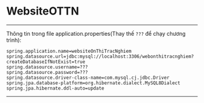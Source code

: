 # WebsiteOTTN
---
Thông tin trong file application.properties(Thay thế `???` để chạy chương trình):
```text
spring.application.name=websiteOnThiTracNghiem
spring.datasource.url=jdbc:mysql://localhost:3306/webonthitracnghiem?createDatabaseIfNotExist=true
spring.datasource.username=???
spring.datasource.password=???
spring.datasource.driver-class-name=com.mysql.cj.jdbc.Driver
spring.jpa.database-platform=org.hibernate.dialect.MySQL8Dialect
spring.jpa.hibernate.ddl-auto=update
```
---